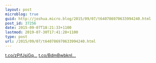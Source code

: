 ```yaml
---
layout: post
microblog: true
guid: http://joshua.micro.blog/2015/09/07/t640786970633994240.html
post_id: 37256
date: 2015-09-07T18:21:33+1100
lastmod: 2019-07-30T17:41:28+1100
type: post
url: /2015/09/07/t640786970633994240.html
---
```

[t.co/zPifJsjGq...](http://t.co/zPifJsjGq5) [t.co/BdmBwbknl...](http://t.co/BdmBwbknlu)
